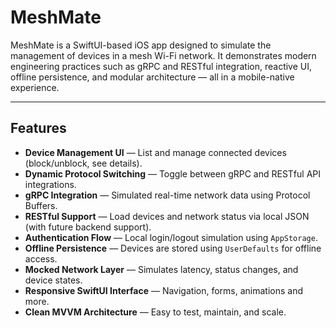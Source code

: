 # MeshMate

MeshMate is a SwiftUI-based iOS app designed to simulate the management of devices in a mesh Wi-Fi network. It demonstrates modern engineering practices such as gRPC and RESTful integration, reactive UI, offline persistence, and modular architecture — all in a mobile-native experience.

---

## Features

- **Device Management UI** — List and manage connected devices (block/unblock, see details).
- **Dynamic Protocol Switching** — Toggle between gRPC and RESTful API integrations.
- **gRPC Integration** — Simulated real-time network data using Protocol Buffers.
- **RESTful Support** — Load devices and network status via local JSON (with future backend support).
- **Authentication Flow** — Local login/logout simulation using `AppStorage`.
- **Offline Persistence** — Devices are stored using `UserDefaults` for offline access.
- **Mocked Network Layer** — Simulates latency, status changes, and device states.
- **Responsive SwiftUI Interface** — Navigation, forms, animations and more.
- **Clean MVVM Architecture** — Easy to test, maintain, and scale.
